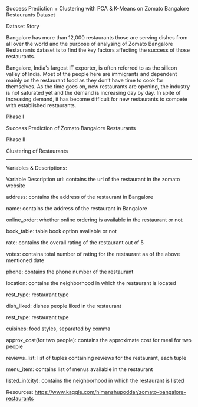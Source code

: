 Success Prediction + Clustering with PCA & K-Means on Zomato Bangalore Restaurants Dataset
 
Dataset Story

Bangalore has more than 12,000 restaurants those are serving dishes from all over the world and the purpose of analysing of Zomato Bangalore Restaurants dataset is to find the key factors affecting the success of those restaurants.

Bangalore, India's largest IT exporter, is often referred to as the silicon valley of India. Most of the people here are immigrants and dependent mainly on the restaurant food as they don’t have time to cook for themselves. As the time goes on, new restaurants are opening, the industry is not saturated yet and the demand is increasing day by day. In spite of increasing demand, it has become difficult for new restaurants to compete with established restaurants.
 
Phase I

Success Prediction of Zomato Bangalore Restaurants

Phase II

Clustering of Restaurants

***********************************************************

Variables & Descriptions:

Variable 	Description
url: 	contains the url of the restaurant in the zomato website

address: 	contains the address of the restaurant in Bangalore

name: 	contains the address of the restaurant in Bangalore

online_order: 	whether online ordering is available in the restaurant or not

book_table: 	table book option available or not

rate: 	contains the overall rating of the restaurant out of 5

votes: 	contains total number of rating for the restaurant as of the above mentioned date

phone: 	contains the phone number of the restaurant

location: 	contains the neighborhood in which the restaurant is located

rest_type: 	restaurant type

dish_liked: 	dishes people liked in the restaurant

rest_type: 	restaurant type

cuisines: 	food styles, separated by comma

approx_cost(for two people): 	contains the approximate cost for meal for two people

reviews_list: 	list of tuples containing reviews for the restaurant, each tuple

menu_item: 	contains list of menus available in the restaurant

listed_in(city): 	contains the neighborhood in which the restaurant is listed


Resources: https://www.kaggle.com/himanshupoddar/zomato-bangalore-restaurants 
